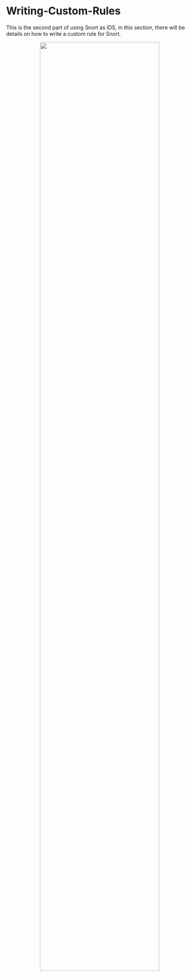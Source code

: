 # Writing-Custom-Rules
This is the second part of using Snort as IDS, in this section, there will be details on how to write a custom rule for Snort.

<p align="center">
<img src="https://imgur.com/HXJid7u.png" height="80%" width="80%" >
